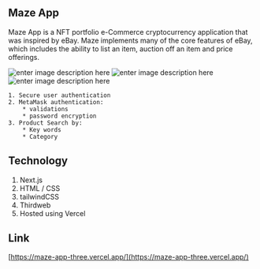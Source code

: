 ## Maze App
Maze App is a NFT portfolio e-Commerce cryptocurrency application that was inspired by eBay. Maze implements many of the core features of eBay, which includes the ability to list an item, auction off an item and price offerings. 


![enter image description here](https://i.imgur.com/lQ8f7Wo.png)
![enter image description here](https://i.imgur.com/94FCfoV.png)
![enter image description here](https://i.imgur.com/rn4xwQX.png)
```
1. Secure user authentication
2. MetaMask authentication:
    * validations
    * password encryption
3. Product Search by:
    * Key words
    * Category
```
## Technology 
1. Next.js
2. HTML / CSS
3. tailwindCSS
4. Thirdweb
5. Hosted using Vercel

## Link
[https://maze-app-three.vercel.app/](https://maze-app-three.vercel.app/)
